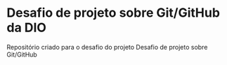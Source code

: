 # Desafio de projeto sobre Git/GitHub da DIO
Repositório criado para o desafio do projeto
Desafio de projeto sobre Git/GitHub

